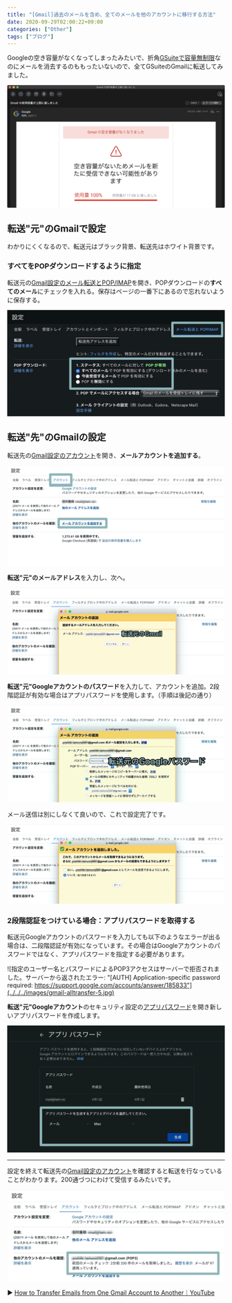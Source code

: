 ```yaml
---
title: "[Gmail]過去のメールを含め、全てのメールを他のアカウントに移行する方法"
date: 2020-09-29T02:00:22+09:00
categories: ["Other"]
tags: ["ブログ"]
---
```

Googleの空き容量がなくなってしまったみたいで、折角[GSuiteで容量無制限](https://2001y.me/blog/gadget/gsuite-unlimit/)なのにメールを消去するのももったいないので、全てGSuiteのGmailに転送してみました。

![Gmailの空き容量がなくなりました](../../../images/gmail-alltransfer-0.jpg)

## 転送"元"のGmailで設定

わかりにくくなるので、転送元はブラック背景、転送先はホワイト背景です。

### すべてをPOPダウンロードするように指定

転送元の[Gmail設定のメール転送とPOP/IMAP](https://mail.google.com/mail/u/0/?tab=wm#settings/fwdandpop)を開き、POPダウンロードの<b>すべてのメール</b>にチェックを入れる。保存はページの一番下にあるので忘れないように保存する。

![](../../../images/gmail-alltransfer-1.jpg)

## 転送"先"のGmailの設定

転送先の[Gmail設定のアカウント](https://mail.google.com/mail/u/1/#settings/accounts)を開き、<b>メールアカウントを追加する</b>。

![](../../../images/gmail-alltransfer-2.jpg)

<b>転送"元"のメールアドレス</b>を入力し、次へ。

![](../../../images/gmail-alltransfer-3.jpg)

<b>転送"元"Googleアカウントのパスワード</b>を入力して、アカウントを追加。2段階認証が有効な場合はアプリパスワードを使用します。（手順は後記の通り）

![](../../../images/gmail-alltransfer-4.jpg)

メール送信は別にしなくて良いので、これで設定完了です。

![](../../../images/gmail-alltransfer-7.jpg)

### 2段階認証をつけている場合：アプリパスワードを取得する

転送元Googleアカウントのパスワードを入力しても以下のようなエラーが出る場合は、二段階認証が有効になっています。その場合はGoogleアカウントのパスワードではなく、アプリパスワードを指定する必要があります。

![指定のユーザー名とパスワードによるPOP3アクセスはサーバーで拒否されました。サーバーから返されたエラー: "[AUTH] Application-specific password required: https://support.google.com/accounts/answer/185833"](../../../images/gmail-alltransfer-5.jpg)

<b>転送"元"Googleアカウント</b>のセキュリティ設定の[アプリパスワード](https://myaccount.google.com/apppasswords)を開き新しいアプリパスワードを作成します。

![](../../../images/gmail-alltransfer-6.jpg)

***

設定を終えて転送先の[Gmail設定のアカウント](https://mail.google.com/mail/u/1/#settings/accounts)を確認すると転送を行なっていることがわかります。200通づつにわけて受信するみたいです。

![](../../../images/gmail-alltransfer-7-1380352.jpg)

▶︎ [How to Transfer Emails from One Gmail Account to Another｜YouTube](https://www.youtube.com/watch?v=yyhb6Rl_2BY)